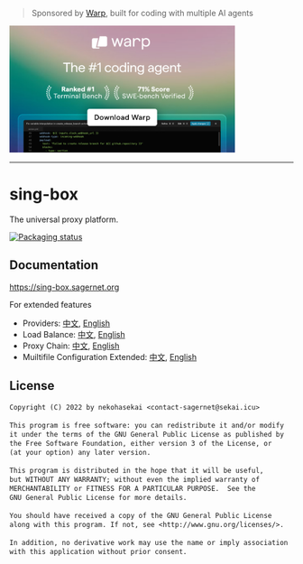 > Sponsored by [Warp](https://go.warp.dev/sing-box), built for coding with multiple AI agents

<a href="https://go.warp.dev/sing-box">
<img alt="Warp sponsorship" width="400" src="https://github.com/warpdotdev/brand-assets/raw/refs/heads/main/Github/Sponsor/Warp-Github-LG-02.png">
</a>

---

# sing-box

The universal proxy platform.

[![Packaging status](https://repology.org/badge/vertical-allrepos/sing-box.svg)](https://repology.org/project/sing-box/versions)

## Documentation

https://sing-box.sagernet.org

For extended features

- Providers: [中文](./docs/configuration/provider/index.zh.md), [English](./docs/configuration/provider/index.md)
- Load Balance: [中文](./docs/configuration/outbound/loadbalance.zh.md), [English](./docs/configuration/outbound/loadbalance.md)
- Proxy Chain: [中文](./docs/configuration/outbound/chain.zh.md), [English](./docs/configuration/outbound/chain.md)
- Muiltifile Configuration Extended: [中文](./docs/configuration/index.zh.md), [English](./docs/configuration/index.md)

## License

```
Copyright (C) 2022 by nekohasekai <contact-sagernet@sekai.icu>

This program is free software: you can redistribute it and/or modify
it under the terms of the GNU General Public License as published by
the Free Software Foundation, either version 3 of the License, or
(at your option) any later version.

This program is distributed in the hope that it will be useful,
but WITHOUT ANY WARRANTY; without even the implied warranty of
MERCHANTABILITY or FITNESS FOR A PARTICULAR PURPOSE.  See the
GNU General Public License for more details.

You should have received a copy of the GNU General Public License
along with this program. If not, see <http://www.gnu.org/licenses/>.

In addition, no derivative work may use the name or imply association
with this application without prior consent.
```